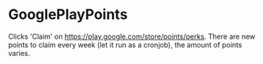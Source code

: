 # GooglePlayPoints

Clicks 'Claim' on https://play.google.com/store/points/perks.
There are new points to claim every week (let it run as a cronjob), the amount of points varies.
